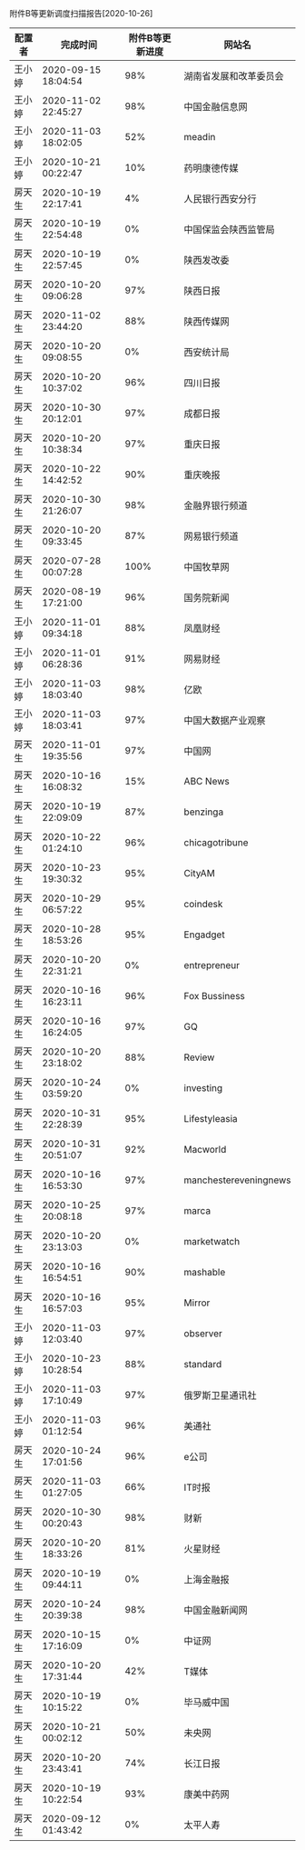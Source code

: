 附件B等更新调度扫描报告[2020-10-26]

|	配置者	|	完成时间	|	附件B等更新进度	|	网站名	|
|----|----|----|----|
|	王小婷	|	2020-09-15 18:04:54	|	 98%	|	湖南省发展和改革委员会	|
|	王小婷	|	2020-11-02 22:45:27	|	 98%	|	中国金融信息网	|
|	王小婷	|	2020-11-03 18:02:05	|	 52%	|	meadin	|
|	王小婷	|	2020-10-21 00:22:47	|	 10%	|	药明康德传媒	|
|	房天生	|	2020-10-19 22:17:41	|	  4%	|	人民银行西安分行	|
|	房天生	|	2020-10-19 22:54:48	|	  0%	|	中国保监会陕西监管局	|
|	房天生	|	2020-10-19 22:57:45	|	  0%	|	陕西发改委	|
|	房天生	|	2020-10-20 09:06:28	|	 97%	|	陕西日报	|
|	房天生	|	2020-11-02 23:44:20	|	 88%	|	陕西传媒网	|
|	房天生	|	2020-10-20 09:08:55	|	  0%	|	西安统计局	|
|	房天生	|	2020-10-20 10:37:02	|	 96%	|	四川日报	|
|	房天生	|	2020-10-30 20:12:01	|	 97%	|	成都日报	|
|	房天生	|	2020-10-20 10:38:34	|	 97%	|	重庆日报	|
|	房天生	|	2020-10-22 14:42:52	|	 90%	|	重庆晚报	|
|	房天生	|	2020-10-30 21:26:07	|	 98%	|	金融界银行频道	|
|	房天生	|	2020-10-20 09:33:45	|	 87%	|	网易银行频道	|
|	房天生	|	2020-07-28 00:07:28	|	100%	|	中国牧草网	|
|	房天生	|	2020-08-19 17:21:00	|	 96%	|	国务院新闻	|
|	王小婷	|	2020-11-01 09:34:18	|	 88%	|	凤凰财经	|
|	王小婷	|	2020-11-01 06:28:36	|	 91%	|	网易财经	|
|	王小婷	|	2020-11-03 18:03:40	|	 98%	|	亿欧	|
|	王小婷	|	2020-11-03 18:03:41	|	 97%	|	中国大数据产业观察	|
|	房天生	|	2020-11-01 19:35:56	|	 97%	|	中国网	|
|	房天生	|	2020-10-16 16:08:32	|	 15%	|	ABC News	|
|	房天生	|	2020-10-19 22:09:09	|	 87%	|	benzinga	|
|	房天生	|	2020-10-22 01:24:10	|	 96%	|	chicagotribune	|
|	房天生	|	2020-10-23 19:30:32	|	 95%	|	CityAM	|
|	房天生	|	2020-10-29 06:57:22	|	 95%	|	coindesk	|
|	房天生	|	2020-10-28 18:53:26	|	 95%	|	Engadget	|
|	房天生	|	2020-10-20 22:31:21	|	  0%	|	entrepreneur	|
|	房天生	|	2020-10-16 16:23:11	|	 96%	|	Fox Bussiness	|
|	房天生	|	2020-10-16 16:24:05	|	 97%	|	GQ	|
|	房天生	|	2020-10-20 23:18:02	|	 88%	|	Review	|
|	房天生	|	2020-10-24 03:59:20	|	  0%	|	investing	|
|	房天生	|	2020-10-31 22:28:39	|	 95%	|	Lifestyleasia	|
|	房天生	|	2020-10-31 20:51:07	|	 92%	|	Macworld	|
|	房天生	|	2020-10-16 16:53:30	|	 97%	|	manchestereveningnews	|
|	房天生	|	2020-10-25 20:08:18	|	 97%	|	marca	|
|	房天生	|	2020-10-20 23:13:03	|	  0%	|	marketwatch	|
|	房天生	|	2020-10-16 16:54:51	|	 90%	|	mashable	|
|	房天生	|	2020-10-16 16:57:03	|	 95%	|	Mirror	|
|	王小婷	|	2020-11-03 12:03:40	|	 97%	|	observer	|
|	王小婷	|	2020-10-23 10:28:54	|	 88%	|	standard	|
|	王小婷	|	2020-11-03 17:10:49	|	 97%	|	俄罗斯卫星通讯社	|
|	王小婷	|	2020-11-03 01:12:54	|	 96%	|	美通社	|
|	房天生	|	2020-10-24 17:01:56	|	 96%	|	e公司	|
|	房天生	|	2020-11-03 01:27:05	|	 66%	|	IT时报	|
|	房天生	|	2020-10-30 00:20:43	|	 98%	|	财新	|
|	房天生	|	2020-10-20 18:33:26	|	 81%	|	火星财经	|
|	房天生	|	2020-10-19 09:44:11	|	  0%	|	上海金融报	|
|	房天生	|	2020-10-24 20:39:38	|	 98%	|	中国金融新闻网	|
|	房天生	|	2020-10-15 17:16:09	|	  0%	|	中证网	|
|	房天生	|	2020-10-20 17:31:44	|	 42%	|	T媒体	|
|	房天生	|	2020-10-19 10:15:22	|	  0%	|	毕马威中国	|
|	房天生	|	2020-10-21 00:02:12	|	 50%	|	未央网	|
|	房天生	|	2020-10-20 23:43:41	|	 74%	|	长江日报	|
|	房天生	|	2020-10-19 10:22:54	|	 93%	|	康美中药网	|
|	房天生	|	2020-09-12 01:43:42	|	  0%	|	太平人寿	|